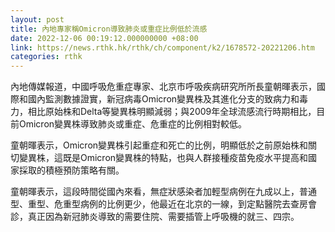 ```yaml
---
layout: post
title: 內地專家稱Omicron導致肺炎或重症比例低於流感
date: 2022-12-06 00:19:12.000000000 +08:00
link: https://news.rthk.hk/rthk/ch/component/k2/1678572-20221206.htm
categories: rthk
---
```


內地傳媒報道，中國呼吸危重症專家、北京市呼吸疾病研究所所長童朝暉表示，國際和國內監測數據證實，新冠病毒Omicron變異株及其進化分支的致病力和毒力，相比原始株和Delta等變異株明顯減弱；與2009年全球流感流行時期相比，目前Omicron變異株導致肺炎或重症、危重症的比例相對較低。

童朝暉表示，Omicron變異株引起重症和死亡的比例，明顯低於之前原始株和關切變異株，這既是Omicron變異株的特點，也與人群接種疫苗免疫水平提高和國家採取的積極預防策略有關。

童朝暉表示，這段時間從國內來看，無症狀感染者加輕型病例在九成以上，普通型、重型、危重型病例的比例更少，他最近在北京的一線，到定點醫院去查房會診，真正因為新冠肺炎導致的需要住院、需要插管上呼吸機的就三、四宗。
